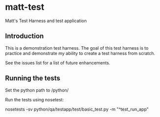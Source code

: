 # matt-test
Matt's Test Harness and test application

## Introduction

This is a demonstration test harness.  The goal of this test harness is to practice and demonstrate my ability to create a test harness from scratch.

See the issues list for a list of future enhancements.

## Running the tests

Set the python path to <repo-root>/python/

Run the tests using nosetest:

nosetests -sv python/qa/testapp/test/basic_test.py -m "^test_run_app"
